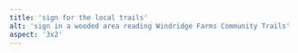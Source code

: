 ```yaml
---
title: 'sign for the local trails'
alt: 'sign in a wooded area reading Windridge Farms Community Trails'
aspect: '3x2'
---
```

